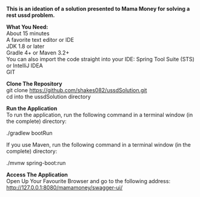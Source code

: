 <strong>This is an ideation of a solution presented to Mama Money for solving a rest ussd problem.</strong>

<strong>What You Need:</strong> <br />
About 15 minutes<br >
A favorite text editor or IDE<br />
JDK 1.8 or later<br />
Gradle 4+ or Maven 3.2+<br />
You can also import the code straight into your IDE: Spring Tool Suite (STS) or IntelliJ IDEA <br />
GIT<br />

<strong>Clone The Repository</strong><br />
git clone https://github.com/shakes082/ussdSolution.git<br />
cd into the ussdSolution directory <br />

<strong>Run the Application</strong><br />
To run the application, run the following command in a terminal window (in the complete) directory:<br />

./gradlew bootRun<br />


If you use Maven, run the following command in a terminal window (in the complete) directory:<br />

./mvnw spring-boot:run<br />

<strong>Access The Application</strong><br />
Open Up Your Favourite Browser and go to the following address:<br />
http://127.0.0.1:8080/mamamoney/swagger-ui/




